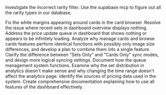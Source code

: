 Investigate the incorrect rarity filter. Use the supabase mcp to figure out all the rarity types in our database.

Fix the white margins appearing around cards in the card browser. 
Resolve the issue where recent sets in dashboard overview displays nothing. 
Address the price update queue in dashboard that shows nothing or appears to be infinitely loading. 
Analyze why manage cards and browse cards features perform identical functions with possibly only image size differences, and develop a plan to combine them into a single feature. 
Clarify the difference between "Sets Only" and "Cards Only" sync modes, and design more logical syncing settings. 
Document how the queue management system functions. 
Examine why the set distribution in analytics doesn't make sense and why changing the time range doesn't affect the analytics page. 
Identify the sources of pricing data used in the system. 
Create comprehensive documentation explaining how to use all features of the dashboard effectively.